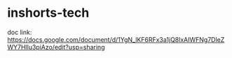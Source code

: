 # inshorts-tech

doc link: https://docs.google.com/document/d/1YgN_lKF6RFx3a1jQ8lxAIWFNg7DleZWY7Hllu3piAzo/edit?usp=sharing
